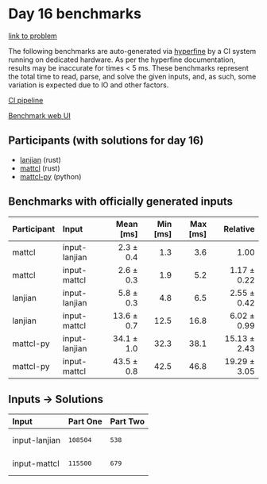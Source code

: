 # Day 16 benchmarks

[link to problem](https://adventofcode.com/2024/day/16)

The following benchmarks are auto-generated via
[hyperfine](https://github.com/sharkdp/hyperfine) by a CI system running on
dedicated hardware. As per the hyperfine documentation, results may be
inaccurate for times < 5 ms. These benchmarks represent the total time to read,
parse, and solve the given inputs, and, as such, some variation is expected due
to IO and other factors.

[CI pipeline](http://ci.papercode.net:8080/teams/main/pipelines/aoc2024)

[Benchmark web UI](https://aoc.ancalagon.black)


## Participants (with solutions for day 16)

- [lanjian](https://github.com/lanjian/aoc-2024) (rust)
- [mattcl](https://github.com/mattcl/aoc2024) (rust)
- [mattcl-py](https://github.com/mattcl/aoc2024-py) (python)


## Benchmarks with officially generated inputs

| Participant | Input | Mean [ms] | Min [ms] | Max [ms] | Relative |
|:---|:---|---:|---:|---:|---:|
| mattcl | input-lanjian | 2.3 ± 0.4 | 1.3 | 3.6 | 1.00 |
| mattcl | input-mattcl | 2.6 ± 0.3 | 1.9 | 5.2 | 1.17 ± 0.22 |
| lanjian | input-lanjian | 5.8 ± 0.3 | 4.8 | 6.5 | 2.55 ± 0.42 |
| lanjian | input-mattcl | 13.6 ± 0.7 | 12.5 | 16.8 | 6.02 ± 0.99 |
| mattcl-py | input-lanjian | 34.1 ± 1.0 | 32.3 | 38.1 | 15.13 ± 2.43 |
| mattcl-py | input-mattcl | 43.5 ± 0.8 | 42.5 | 46.8 | 19.29 ± 3.05 |


## Inputs -> Solutions

| Input | Part One | Part Two |
|:---|:---|:---|
|input-lanjian|<pre>108504</pre>|<pre>538</pre>|
|input-mattcl|<pre>115500</pre>|<pre>679</pre>|